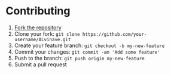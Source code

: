 # Contributing

1. [Fork the repository](https://github.com/ALvinave/Discord_bots)
2. Clone your fork: `git clone https://github.com/your-username/ALvinave.git`
3. Create your feature branch: `git checkout -b my-new-feature`
4. Commit your changes: `git commit -am 'Add some feature'`
5. Push to the branch: `git push origin my-new-feature`
6. Submit a pull request

